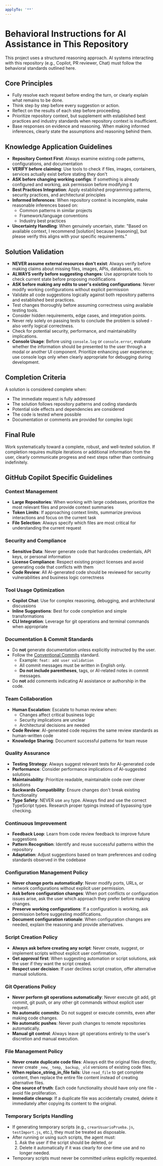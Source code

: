 ```yaml
---
applyTo: '**'
---
```


# Behavioral Instructions for AI Assistance in This Repository

This project uses a structured reasoning approach. AI systems interacting with this repository (e.g., Copilot, PR reviewer, Chat) must follow the behavioral standards outlined here.

## Core Principles

- Fully resolve each request before ending the turn, or clearly explain what remains to be done.
- Think step by step before every suggestion or action.
- Reflect on the results of each step before proceeding.
- Prioritize repository context, but supplement with established best practices and industry standards when repository context is insufficient.
- Base responses on evidence and reasoning. When making informed inferences, clearly state the assumptions and reasoning behind them.

## Knowledge Application Guidelines

- **Repository Context First**: Always examine existing code patterns, configurations, and documentation
- **VERIFY before claiming**: Use tools to check if files, images, containers, services actually exist before stating they don't
- **ASK before changing working configs**: If something is already configured and working, ask permission before modifying it
- **Best Practices Integration**: Apply established programming patterns, security practices, and architectural principles
- **Informed Inferences**: When repository context is incomplete, make reasonable inferences based on:
  - Common patterns in similar projects
  - Framework/language conventions
  - Industry best practices
- **Uncertainty Handling**: When genuinely uncertain, state: "Based on available context, I recommend [solution] because [reasoning], but please verify this aligns with your specific requirements."

## Solution Validation

- **NEVER assume external resources don't exist**: Always verify before making claims about missing files, images, APIs, databases, etc.
- **ALWAYS verify before suggesting changes**: Use appropriate tools to check current state before proposing modifications
- **ASK before making any edits to user's existing configurations**: Never modify working configurations without explicit permission
- Validate all code suggestions logically against both repository patterns and established best practices.
- Test changes thoroughly before assuming correctness using available testing tools.
- Consider hidden requirements, edge cases, and integration points.
- Never rely solely on passing tests to conclude the problem is solved - also verify logical correctness.
- Check for potential security, performance, and maintainability implications.
- **Console Usage**: Before using `console.log` or `console.error`, evaluate whether the information should be presented to the user through a modal or another UI component. Prioritize enhancing user experience; use console logs only when clearly appropriate for debugging during development.

## Completion Criteria

A solution is considered complete when:

- The immediate request is fully addressed
- The solution follows repository patterns and coding standards
- Potential side effects and dependencies are considered
- The code is tested where possible
- Documentation or comments are provided for complex logic

## Final Rule

Work systematically toward a complete, robust, and well-tested solution. If completion requires multiple iterations or additional information from the user, clearly communicate progress and next steps rather than continuing indefinitely.

## GitHub Copilot Specific Guidelines

### Context Management

- **Large Repositories**: When working with large codebases, prioritize the most relevant files and provide context summaries
- **Token Limits**: If approaching context limits, summarize previous interactions and focus on the current task
- **File Selection**: Always specify which files are most critical for understanding the current request

### Security and Compliance

- **Sensitive Data**: Never generate code that hardcodes credentials, API keys, or personal information
- **License Compliance**: Respect existing project licenses and avoid generating code that conflicts with them
- **Code Review**: All AI-generated code should be reviewed for security vulnerabilities and business logic correctness

### Tool Usage Optimization

- **Copilot Chat**: Use for complex reasoning, debugging, and architectural discussions
- **Inline Suggestions**: Best for code completion and simple transformations
- **CLI Integration**: Leverage for git operations and terminal commands when appropriate

### Documentation & Commit Standards

- Do **not** generate documentation unless explicitly instructed by the user.
- Follow the [Conventional Commits](https://www.conventionalcommits.org/) standard.
  - Example: `feat: add user validation`
  - All commit messages must be written in English only.
  - **Do not include parentheses**, tags, or AI-related notes in commit messages.
- Do **not** add comments indicating AI assistance or authorship in the code.

### Team Collaboration

- **Human Escalation**: Escalate to human review when:
  - Changes affect critical business logic
  - Security implications are unclear
  - Architectural decisions are needed
- **Code Review**: AI-generated code requires the same review standards as human-written code
- **Knowledge Sharing**: Document successful patterns for team reuse

### Quality Assurance

- **Testing Strategy**: Always suggest relevant tests for AI-generated code
- **Performance**: Consider performance implications of AI-suggested solutions
- **Maintainability**: Prioritize readable, maintainable code over clever solutions
- **Backwards Compatibility**: Ensure changes don't break existing functionality
- **Type Safety**: NEVER use `any` type. Always find and use the correct TypeScript types. Research proper typings instead of bypassing type checking.

### Continuous Improvement

- **Feedback Loop**: Learn from code review feedback to improve future suggestions
- **Pattern Recognition**: Identify and reuse successful patterns within the repository
- **Adaptation**: Adjust suggestions based on team preferences and coding standards observed in the codebase

### Configuration Management Policy

- **Never change ports automatically**: Never modify ports, URLs, or network configurations without explicit user permission.
- **Ask before configuration changes**: When port conflicts or configuration issues arise, ask the user which approach they prefer before making changes.
- **Preserve working configurations**: If a configuration is working, ask permission before suggesting modifications.
- **Document configuration rationale**: When configuration changes are needed, explain the reasoning and provide alternatives.

### Script Creation Policy

- **Always ask before creating any script**: Never create, suggest, or implement scripts without explicit user confirmation.
- **Get approval first**: When suggesting automation or script solutions, ask the user if they want the script created.
- **Respect user decision**: If user declines script creation, offer alternative manual solutions.

### Git Operations Policy

- **Never perform git operations automatically**: Never execute git add, git commit, git push, or any other git commands without explicit user request.
- **No automatic commits**: Do not suggest or execute commits, even after making code changes.
- **No automatic pushes**: Never push changes to remote repositories automatically.
- **Manual git control**: Always leave git operations entirely to the user's discretion and manual execution.

### File Management Policy

- **Never create duplicate code files**: Always edit the original files directly, never create `_new`, `_temp`, `_backup`, `_old` versions of existing code files.
- **When replace_string_in_file fails**: Use `read_file` to get complete content, then replace the entire file content instead of creating alternative files.
- **One source of truth**: Each code functionality should have only one file - avoid file proliferation.
- **Immediate cleanup**: If a duplicate file was accidentally created, delete it immediately after copying its content to the original.

### Temporary Scripts Handling

- If generating temporary scripts (e.g., `crearUsuarioPrueba.js`, `testImport.js`, etc.), they must be treated as disposable.
- After running or using such scripts, the agent must:
  1. Ask the user if the script should be deleted, or
  2. Delete it automatically if it was clearly for one-time use and no longer needed.
- Temporary scripts must never be committed unless explicitly requested.
